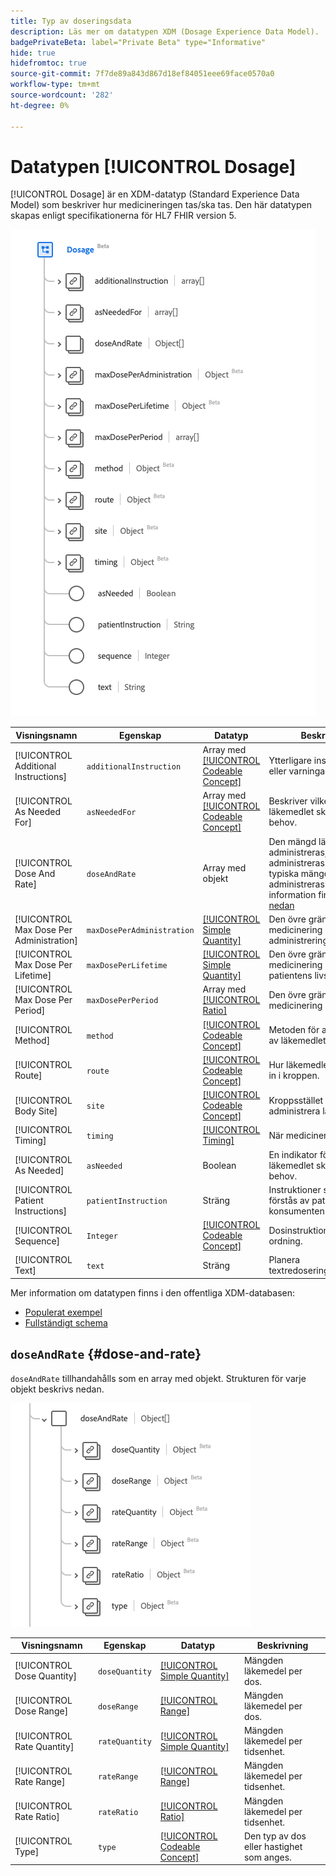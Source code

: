 ```yaml
---
title: Typ av doseringsdata
description: Läs mer om datatypen XDM (Dosage Experience Data Model).
badgePrivateBeta: label="Private Beta" type="Informative"
hide: true
hidefromtoc: true
source-git-commit: 7f7de89a843d867d18ef84051eee69face0570a0
workflow-type: tm+mt
source-wordcount: '282'
ht-degree: 0%

---
```


# Datatypen [!UICONTROL Dosage]

[!UICONTROL Dosage] är en XDM-datatyp (Standard Experience Data Model) som beskriver hur medicineringen tas/ska tas. Den här datatypen skapas enligt specifikationerna för HL7 FHIR version 5.

![Struktur för doseringsdatatyp](../../images/data-types/healthcare/dosage/dosage.png)

| Visningsnamn | Egenskap | Datatyp | Beskrivning |
| --- | --- | --- | --- |
| [!UICONTROL Additional Instructions] | `additionalInstruction` | Array med [[!UICONTROL Codeable Concept]](../healthcare/codeable-concept.md) | Ytterligare instruktioner eller varningar till patienten. |
| [!UICONTROL As Needed For] | `asNeededFor` | Array med [[!UICONTROL Codeable Concept]](../healthcare/codeable-concept.md) | Beskriver vilket ämne läkemedlet ska tas i vid behov. |
| [!UICONTROL Dose And Rate] | `doseAndRate` | Array med objekt | Den mängd läkemedel som administreras, ska administreras eller den typiska mängd som ska administreras. Mer information finns i avsnittet [nedan](#dose-and-rate) |
| [!UICONTROL Max Dose Per Administration] | `maxDosePerAdministration` | [[!UICONTROL Simple Quantity]](../healthcare/simple-quantity.md) | Den övre gränsen för medicinering per administrering. |
| [!UICONTROL Max Dose Per Lifetime] | `maxDosePerLifetime` | [[!UICONTROL Simple Quantity]](../healthcare/simple-quantity.md) | Den övre gränsen för medicinering per patientens livstid. |
| [!UICONTROL Max Dose Per Period] | `maxDosePerPeriod` | Array med [[!UICONTROL Ratio]](../healthcare/ratio.md) | Den övre gränsen för medicinering per tidsenhet. |
| [!UICONTROL Method] | `method` | [[!UICONTROL Codeable Concept]](../healthcare/codeable-concept.md) | Metoden för administrering av läkemedlet. |
| [!UICONTROL Route] | `route` | [[!UICONTROL Codeable Concept]](../healthcare/codeable-concept.md) | Hur läkemedlet ska komma in i kroppen. |
| [!UICONTROL Body Site] | `site` | [[!UICONTROL Codeable Concept]](../healthcare/codeable-concept.md) | Kroppsstället för att administrera läkemedlet. |
| [!UICONTROL Timing] | `timing` | [[!UICONTROL Timing]](../healthcare/timing.md) | När medicinering skall ges. |
| [!UICONTROL As Needed] | `asNeeded` | Boolean | En indikator för om läkemedlet ska tas efter behov. |
| [!UICONTROL Patient Instructions] | `patientInstruction` | Sträng | Instruktioner som ska förstås av patienten eller konsumenten. |
| [!UICONTROL Sequence] | `Integer` | [[!UICONTROL Codeable Concept]](../healthcare/codeable-concept.md) | Dosinstruktionernas ordning. |
| [!UICONTROL Text] | `text` | Sträng | Planera textredoseringsanvisningar. |

Mer information om datatypen finns i den offentliga XDM-databasen:

* [Populerat exempel](https://github.com/adobe/xdm/blob/master/extensions/industry/healthcare/fhir/datatypes/dosage.example.1.json)
* [Fullständigt schema](https://github.com/adobe/xdm/blob/master/extensions/industry/healthcare/fhir/datatypes/dosage.schema.json)

## `doseAndRate` {#dose-and-rate}

`doseAndRate` tillhandahålls som en array med objekt. Strukturen för varje objekt beskrivs nedan.

![dos- och frekvensstruktur](../../images/data-types/healthcare/dosage/dose-and-rate.png)

| Visningsnamn | Egenskap | Datatyp | Beskrivning |
| --- | --- | --- | --- |
| [!UICONTROL Dose Quantity] | `doseQuantity` | [[!UICONTROL Simple Quantity]](../healthcare/simple-quantity.md) | Mängden läkemedel per dos. |
| [!UICONTROL Dose Range] | `doseRange` | [[!UICONTROL Range]](../healthcare/range.md) | Mängden läkemedel per dos. |
| [!UICONTROL Rate Quantity] | `rateQuantity` | [[!UICONTROL Simple Quantity]](../healthcare/simple-quantity.md) | Mängden läkemedel per tidsenhet. |
| [!UICONTROL Rate Range] | `rateRange` | [[!UICONTROL Range]](../healthcare/range.md) | Mängden läkemedel per tidsenhet. |
| [!UICONTROL Rate Ratio] | `rateRatio` | [[!UICONTROL Ratio]](../healthcare/ratio.md) | Mängden läkemedel per tidsenhet. |
| [!UICONTROL Type] | `type` | [[!UICONTROL Codeable Concept]](../healthcare/codeable-concept.md) | Den typ av dos eller hastighet som anges. |
